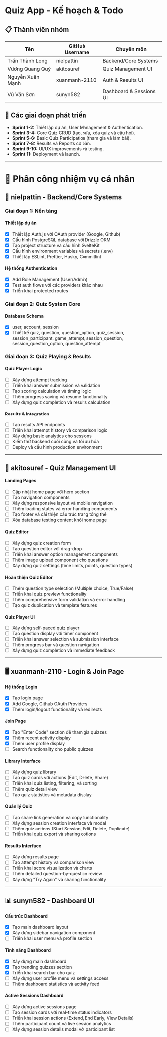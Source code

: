 # Quiz App - Kế hoạch & Todo

## 📋 Thành viên nhóm

| Tên              | GitHub Username | Chuyên môn              |
| ---------------- | --------------- | ----------------------- |
| Trần Thành Long  | nielpattin      | Backend/Core Systems    |
| Vương Quang Quý  | akitosuref      | Quiz Management UI      |
| Nguyễn Xuân Mạnh | xuanmanh-2110   | Auth & Results UI       |
| Vũ Văn Sơn       | sunyn582        | Dashboard & Sessions UI |

## 📅 Các giai đoạn phát triển

- **Sprint 1-2:** Thiết lập dự án, User Management & Authentication.
- **Sprint 3-4:** Core Quiz CRUD (tạo, sửa, xóa quiz và câu hỏi).
- **Sprint 5-6:** Basic Quiz Participation (tham gia và làm bài).
- **Sprint 7-8:** Results và Reports cơ bản.
- **Sprint 9-10:** UI/UX improvements và testing.
- **Sprint 11:** Deployment và launch.

---

# 👥 Phân công nhiệm vụ cá nhân

## 🔧 nielpattin - Backend/Core Systems

### Giai đoạn 1: Nền tảng

#### Thiết lập dự án

- [x] Thiết lập Auth.js với OAuth provider (Google, Github)
- [x] Cấu hình PostgreSQL database với Drizzle ORM
- [x] Tạo project structure và cấu hình SvelteKit
- [x] Cấu hình environment variables và secrets (.env)
- [x] Thiết lập ESLint, Prettier, Husky, Commitlint

#### Hệ thống Authentication

- [x] Add Role Management (User/Admin)
- [x] Test auth flows với các providers khác nhau
- [x] Triển khai protected routes

### Giai đoạn 2: Quiz System Core

#### Database Schema

- [x] user, account, session
- [x] Thiết kế quiz, question, question_option, quiz_session, session_participant, game_attempt, session_question, session_question_option, question_attempt

### Giai đoạn 3: Quiz Playing & Results

#### Quiz Player Logic

- [ ] Xây dựng attempt tracking
- [ ] Triển khai answer submission và validation
- [ ] Tạo scoring calculation và timing logic
- [ ] Thêm progress saving và resume functionality
- [ ] Xây dựng quiz completion và results calculation

#### Results & Integration

- [ ] Tạo results API endpoints
- [ ] Triển khai attempt history và comparison logic
- [ ] Xây dựng basic analytics cho sessions
- [ ] Kiểm thử backend cuối cùng và tối ưu hóa
- [ ] Deploy và cấu hình production environment

---

## 🎨 akitosuref - Quiz Management UI

#### Landing Pages

- [ ] Cập nhật home page với hero section
- [ ] Tạo navigation components
- [ ] Xây dựng responsive layout và mobile navigation
- [ ] Thêm loading states và error handling components
- [ ] Tạo footer và cải thiện cấu trúc trang tổng thể
- [ ] Xóa database testing content khỏi home page

#### Quiz Editor

- [ ] Xây dựng quiz creation form
- [ ] Tạo question editor với drag-drop
- [ ] Triển khai answer option management components
- [ ] Thêm image upload component cho questions
- [ ] Xây dựng quiz settings (time limits, points, question types)

#### Hoàn thiện Quiz Editor

- [ ] Thêm question type selection (Multiple choice, True/False)
- [ ] Triển khai quiz preview functionality
- [ ] Thêm comprehensive form validation và error handling
- [ ] Tạo quiz duplication và template features

#### Quiz Player UI

- [ ] Xây dựng self-paced quiz player
- [ ] Tạo question display với timer component
- [ ] Triển khai answer selection và submission interface
- [ ] Thêm progress bar và question navigation
- [ ] Xây dựng quiz completion và immediate feedback

---

## 🖥️ xuanmanh-2110 - Login & Join Page

#### Hệ thống Login

- [x] Tạo login page
- [x] Add Google, Github OAuth Providers
- [x] Thêm login/logout functionality và redirects

#### Join Page

- [x] Tạo "Enter Code" section để tham gia quizzes
- [x] Thêm recent activity display
- [x] Thêm user profile display
- [ ] Search functionality cho public quizzes

#### Library Interface

- [ ] Xây dựng quiz library
- [ ] Tạo quiz cards với actions (Edit, Delete, Share)
- [ ] Triển khai quiz listing, filtering, và sorting
- [ ] Thêm quiz detail view
- [ ] Tạo quiz statistics và metadata display

#### Quản lý Quiz

- [ ] Tạo share link generation và copy functionality
- [ ] Xây dựng session creation interface và modal
- [ ] Thêm quiz actions (Start Session, Edit, Delete, Duplicate)
- [ ] Triển khai quiz export và sharing options

#### Results Interface

- [ ] Xây dựng results page
- [ ] Tạo attempt history và comparison view
- [ ] Triển khai score visualization và charts
- [ ] Thêm detailed question-by-question review
- [ ] Xây dựng "Try Again" và sharing functionality

---

## 📊 sunyn582 - Dashboard UI

#### Cấu trúc Dashboard

- [x] Tạo main dashboard layout
- [x] Xây dựng sidebar navigation component
- [ ] Triển khai user menu và profile section

#### Tính năng Dashboard

- [x] Xây dựng main dashboard
- [x] Tạo trending quizzes section
- [x] Triển khai search bar cho quiz
- [ ] Xây dựng user profile menu và settings access
- [ ] Thêm dashboard statistics và activity feed

#### Active Sessions Dashboard

- [ ] Xây dựng active sessions page
- [ ] Tạo session cards với real-time status indicators
- [ ] Triển khai session actions (Extend, End Early, View Details)
- [ ] Thêm participant count và live session analytics
- [ ] Xây dựng session details modal với participant list
